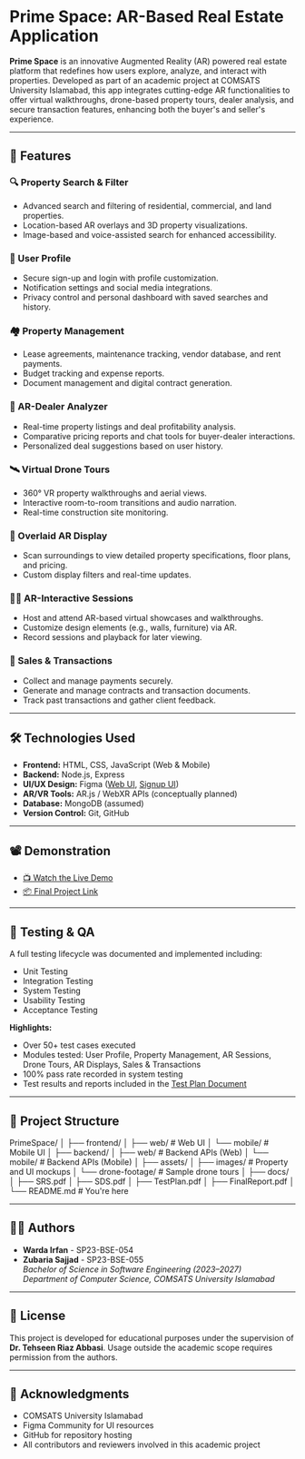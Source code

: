 # Prime Space: AR-Based Real Estate Application

**Prime Space** is an innovative Augmented Reality (AR) powered real estate platform that redefines how users explore, analyze, and interact with properties. Developed as part of an academic project at COMSATS University Islamabad, this app integrates cutting-edge AR functionalities to offer virtual walkthroughs, drone-based property tours, dealer analysis, and secure transaction features, enhancing both the buyer's and seller's experience.

---

## 🚀 Features

### 🔍 Property Search & Filter
- Advanced search and filtering of residential, commercial, and land properties.
- Location-based AR overlays and 3D property visualizations.
- Image-based and voice-assisted search for enhanced accessibility.

### 👤 User Profile
- Secure sign-up and login with profile customization.
- Notification settings and social media integrations.
- Privacy control and personal dashboard with saved searches and history.

### 🏘️ Property Management
- Lease agreements, maintenance tracking, vendor database, and rent payments.
- Budget tracking and expense reports.
- Document management and digital contract generation.

### 📱 AR-Dealer Analyzer
- Real-time property listings and deal profitability analysis.
- Comparative pricing reports and chat tools for buyer-dealer interactions.
- Personalized deal suggestions based on user history.

### 🛰️ Virtual Drone Tours
- 360° VR property walkthroughs and aerial views.
- Interactive room-to-room transitions and audio narration.
- Real-time construction site monitoring.

### 🧱 Overlaid AR Display
- Scan surroundings to view detailed property specifications, floor plans, and pricing.
- Custom display filters and real-time updates.

### 🧑‍💻 AR-Interactive Sessions
- Host and attend AR-based virtual showcases and walkthroughs.
- Customize design elements (e.g., walls, furniture) via AR.
- Record sessions and playback for later viewing.

### 💼 Sales & Transactions
- Collect and manage payments securely.
- Generate and manage contracts and transaction documents.
- Track past transactions and gather client feedback.

---

## 🛠️ Technologies Used

- **Frontend:** HTML, CSS, JavaScript (Web & Mobile)
- **Backend:** Node.js, Express 
- **UI/UX Design:** Figma ([Web UI](https://www.figma.com/file/8KL4M82wGofuwCCUV88Hdl/Real-Estate-Landing-Page-(Community)), [Signup UI](https://www.figma.com/file/wkAC0Rq9AJ4HyjgHCYD7Wi/Sign-Up-Page-Design-(Community)))
- **AR/VR Tools:** AR.js / WebXR APIs (conceptually planned)
- **Database:** MongoDB (assumed)
- **Version Control:** Git, GitHub

---

## 📽️ Demonstration

- [📺 Watch the Live Demo](https://youtu.be/WQ2nVPtrmiI?si=kt60FzzV-h01RLWI)
- [📦 Final Project Link](https://drive.google.com/file/d/1m6KTEXG6i9qkjO863hKbndSmYfjhsFYE/view?usp=sharing)

---

## 🧪 Testing & QA

A full testing lifecycle was documented and implemented including:

- Unit Testing
- Integration Testing
- System Testing
- Usability Testing
- Acceptance Testing

**Highlights:**
- Over 50+ test cases executed
- Modules tested: User Profile, Property Management, AR Sessions, Drone Tours, AR Displays, Sales & Transactions
- 100% pass rate recorded in system testing
- Test results and reports included in the [Test Plan Document](#)

---

## 📁 Project Structure
PrimeSpace/ │ ├── frontend/ │ ├── web/ # Web UI │ └── mobile/ # Mobile UI │ ├── backend/ │ ├── web/ # Backend APIs (Web) │ └── mobile/ # Backend APIs (Mobile) │ ├── assets/ │ ├── images/ # Property and UI mockups │ └── drone-footage/ # Sample drone tours │ ├── docs/ │ ├── SRS.pdf │ ├── SDS.pdf │ ├── TestPlan.pdf │ ├── FinalReport.pdf │ └── README.md # You're here

---

## 🧑‍🎓 Authors

- **Warda Irfan** - SP23-BSE-054
- **Zubaria Sajjad** - SP23-BSE-055  
*Bachelor of Science in Software Engineering (2023–2027)*  
*Department of Computer Science, COMSATS University Islamabad*

---

## 📜 License

This project is developed for educational purposes under the supervision of **Dr. Tehseen Riaz Abbasi**. Usage outside the academic scope requires permission from the authors.

---

## 🙌 Acknowledgments

- COMSATS University Islamabad
- Figma Community for UI resources
- GitHub for repository hosting
- All contributors and reviewers involved in this academic project




